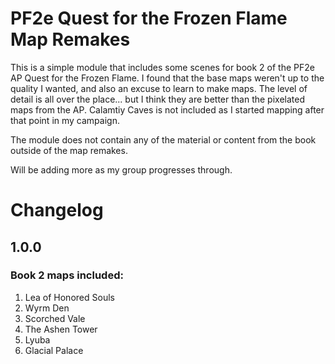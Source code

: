 # PF2e Quest for the Frozen Flame Map Remakes

This is a simple module that includes some scenes for book 2 of the PF2e AP Quest for the Frozen Flame. I found that the base maps weren't up to the quality I wanted, and also an excuse to learn to make maps. The level of detail is all over the place... but I think they are better than the pixelated maps from the AP. Calamtiy Caves is not included as I started mapping after that point in my campaign.

The module does not contain any of the material or content from the book outside of the map remakes. 

Will be adding more as my group progresses through.

# Changelog

## 1.0.0
### Book 2 maps included:

1. Lea of Honored Souls
2. Wyrm Den
3. Scorched Vale
4. The Ashen Tower
5. Lyuba
6. Glacial Palace
